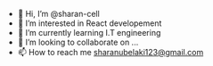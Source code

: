 - 👋 Hi, I’m @sharan-cell
- 👀 I’m interested in React developement
- 🌱 I’m currently learning I.T engineering
- 💞️ I’m looking to collaborate on ...
- 📫 How to reach me sharanubelaki123@gmail.com

<!---
sharan-cell/sharan-cell is a ✨ special ✨ repository because its `README.md` (this file) appears on your GitHub profile.
You can click the Preview link to take a look at your changes.
--->
